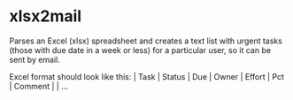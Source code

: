 # xlsx2mail
Parses an Excel (xlsx) spreadsheet and creates a text list with urgent tasks
(those with due date in a week or less) for a particular user, so it can be
sent by email.

Excel format should look like this:
| Task | Status | Due | Owner | Effort | Pct | Comment |
| ...
